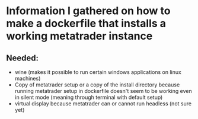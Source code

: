 # Information I gathered on how to make a dockerfile that installs a working metatrader instance



## Needed:
- wine (makes it possible to run certain windows applications on linux machines)
- Copy of metatrader setup or a copy of the install directory because running metatrader setup in dockerfile doesn't seem to be working even in silent mode (meaning through terminal with default setup)
- virtual display because metatrader can or cannot run headless (not sure yet)
